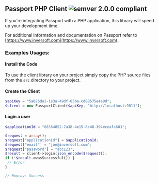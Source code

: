 ## Passport PHP Client ![semver 2.0.0 compliant](http://img.shields.io/badge/semver-2.0.0-brightgreen.svg?style=flat-square)
If you're integrating Passport with a PHP application, this library will speed up your development time.

For additional information and documentation on Passport refer to [https://www.inversoft.com](https://www.inversoft.com).

### Examples Usages:

#### Install the Code

To use the client library on your project simply copy the PHP source files from the `src` directory to your project.

#### Create the Client

```PHP
$apiKey = "5a826da2-1e3a-49df-85ba-cd88575e4e9d";
$client = new PassportClient($apiKey, "http://localhost:9011");
```

#### Login a user

```PHP
$applicationId = "68364852-7a38-4e15-8c48-394eceafa601";

$request = array();
$request["applicationId"] = $applicationId;
$request["email"] = "joe@inversoft.com";
$request["password"] = "abc123";
$result = client->login(json_encode($request));
if (!$result->wasSuccessful()) {
 // Error
}

// Hooray! Success
```
